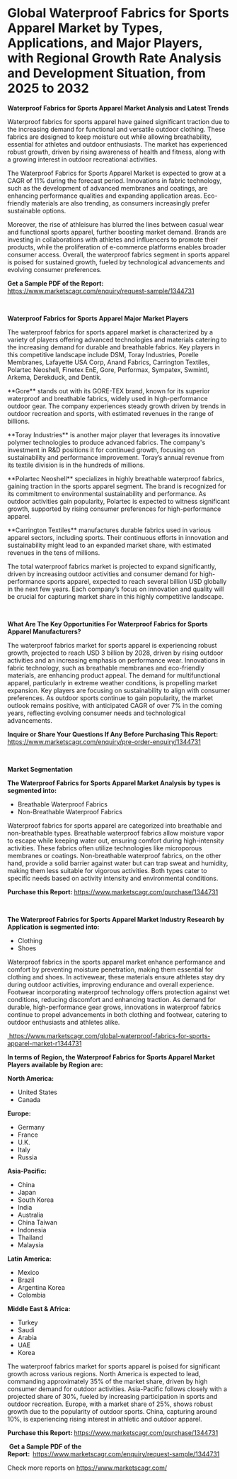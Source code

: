 <p><h1>Global Waterproof Fabrics for Sports Apparel Market by Types, Applications, and Major Players, with Regional Growth Rate Analysis and Development Situation, from 2025 to 2032</h1></p><p><strong>Waterproof Fabrics for Sports Apparel Market Analysis and Latest Trends</strong></p>
<p><p>Waterproof fabrics for sports apparel have gained significant traction due to the increasing demand for functional and versatile outdoor clothing. These fabrics are designed to keep moisture out while allowing breathability, essential for athletes and outdoor enthusiasts. The market has experienced robust growth, driven by rising awareness of health and fitness, along with a growing interest in outdoor recreational activities. </p><p>The Waterproof Fabrics for Sports Apparel Market is expected to grow at a CAGR of 11% during the forecast period. Innovations in fabric technology, such as the development of advanced membranes and coatings, are enhancing performance qualities and expanding application areas. Eco-friendly materials are also trending, as consumers increasingly prefer sustainable options.</p><p>Moreover, the rise of athleisure has blurred the lines between casual wear and functional sports apparel, further boosting market demand. Brands are investing in collaborations with athletes and influencers to promote their products, while the proliferation of e-commerce platforms enables broader consumer access. Overall, the waterproof fabrics segment in sports apparel is poised for sustained growth, fueled by technological advancements and evolving consumer preferences.</p></p>
<p><strong>Get a Sample PDF of the Report:&nbsp;</strong> <a href="https://www.marketscagr.com/enquiry/request-sample/1344731?utm_campaign=3222&utm_medium=2&utm_source=Github&utm_content=ia&utm_term=03042025&utm_id=waterproof-fabrics-for-sports-apparel">https://www.marketscagr.com/enquiry/request-sample/1344731</a></p>
<p>&nbsp;</p>
<p><strong>Waterproof Fabrics for Sports Apparel Major Market Players</strong></p>
<p><p>The waterproof fabrics for sports apparel market is characterized by a variety of players offering advanced technologies and materials catering to the increasing demand for durable and breathable fabrics. Key players in this competitive landscape include DSM, Toray Industries, Porelle Membranes, Lafayette USA Corp, Anand Fabrics, Carrington Textiles, Polartec Neoshell, Finetex EnE, Gore, Performax, Sympatex, Swmintl, Arkema, Derekduck, and Dentik.</p><p>**Gore** stands out with its GORE-TEX brand, known for its superior waterproof and breathable fabrics, widely used in high-performance outdoor gear. The company experiences steady growth driven by trends in outdoor recreation and sports, with estimated revenues in the range of billions.</p><p>**Toray Industries** is another major player that leverages its innovative polymer technologies to produce advanced fabrics. The company's investment in R&D positions it for continued growth, focusing on sustainability and performance improvement. Toray’s annual revenue from its textile division is in the hundreds of millions.</p><p>**Polartec Neoshell** specializes in highly breathable waterproof fabrics, gaining traction in the sports apparel segment. The brand is recognized for its commitment to environmental sustainability and performance. As outdoor activities gain popularity, Polartec is expected to witness significant growth, supported by rising consumer preferences for high-performance apparel.</p><p>**Carrington Textiles** manufactures durable fabrics used in various apparel sectors, including sports. Their continuous efforts in innovation and sustainability might lead to an expanded market share, with estimated revenues in the tens of millions. </p><p>The total waterproof fabrics market is projected to expand significantly, driven by increasing outdoor activities and consumer demand for high-performance sports apparel, expected to reach several billion USD globally in the next few years. Each company’s focus on innovation and quality will be crucial for capturing market share in this highly competitive landscape.</p></p>
<p>&nbsp;</p>
<p><strong>What Are The Key Opportunities For Waterproof Fabrics for Sports Apparel Manufacturers?</strong></p>
<p><p>The waterproof fabrics market for sports apparel is experiencing robust growth, projected to reach USD 3 billion by 2028, driven by rising outdoor activities and an increasing emphasis on performance wear. Innovations in fabric technology, such as breathable membranes and eco-friendly materials, are enhancing product appeal. The demand for multifunctional apparel, particularly in extreme weather conditions, is propelling market expansion. Key players are focusing on sustainability to align with consumer preferences. As outdoor sports continue to gain popularity, the market outlook remains positive, with anticipated CAGR of over 7% in the coming years, reflecting evolving consumer needs and technological advancements.</p></p>
<p><strong>Inquire or Share Your Questions If Any Before Purchasing This Report:</strong> <a href="https://www.marketscagr.com/enquiry/pre-order-enquiry/1344731?utm_campaign=3222&utm_medium=2&utm_source=Github&utm_content=ia&utm_term=03042025&utm_id=waterproof-fabrics-for-sports-apparel">https://www.marketscagr.com/enquiry/pre-order-enquiry/1344731</a></p>
<p>&nbsp;</p>
<p><strong>Market Segmentation</strong></p>
<p><strong>The Waterproof Fabrics for Sports Apparel Market Analysis by types is segmented into:</strong></p>
<p><ul><li>Breathable Waterproof Fabrics</li><li>Non-Breathable Waterproof Fabrics</li></ul></p>
<p><p>Waterproof fabrics for sports apparel are categorized into breathable and non-breathable types. Breathable waterproof fabrics allow moisture vapor to escape while keeping water out, ensuring comfort during high-intensity activities. These fabrics often utilize technologies like microporous membranes or coatings. Non-breathable waterproof fabrics, on the other hand, provide a solid barrier against water but can trap sweat and humidity, making them less suitable for vigorous activities. Both types cater to specific needs based on activity intensity and environmental conditions.</p></p>
<p><strong>Purchase this Report:&nbsp;</strong><a href="https://www.marketscagr.com/purchase/1344731?utm_campaign=3222&utm_medium=2&utm_source=Github&utm_content=ia&utm_term=03042025&utm_id=waterproof-fabrics-for-sports-apparel">https://www.marketscagr.com/purchase/1344731</a></p>
<p>&nbsp;</p>
<p><strong>The Waterproof Fabrics for Sports Apparel Market Industry Research by Application is segmented into:</strong></p>
<p><ul><li>Clothing</li><li>Shoes</li></ul></p>
<p><p>Waterproof fabrics in the sports apparel market enhance performance and comfort by preventing moisture penetration, making them essential for clothing and shoes. In activewear, these materials ensure athletes stay dry during outdoor activities, improving endurance and overall experience. Footwear incorporating waterproof technology offers protection against wet conditions, reducing discomfort and enhancing traction. As demand for durable, high-performance gear grows, innovations in waterproof fabrics continue to propel advancements in both clothing and footwear, catering to outdoor enthusiasts and athletes alike.</p></p>
<p><a href="https://www.marketscagr.com/global-waterproof-fabrics-for-sports-apparel-market-r1344731?utm_campaign=3222&utm_medium=2&utm_source=Github&utm_content=ia&utm_term=03042025&utm_id=waterproof-fabrics-for-sports-apparel">&nbsp;https://www.marketscagr.com/global-waterproof-fabrics-for-sports-apparel-market-r1344731</a></p>
<p><strong>In terms of Region, the Waterproof Fabrics for Sports Apparel Market Players available by Region are:</strong></p>
<p>
    <p> <strong> North America: </strong>
        <ul>
            <li>United States</li>
            <li>Canada</li>
        </ul>
        </p> 
    <p> <strong> Europe: </strong>
        <ul>
            <li>Germany</li>
            <li>France</li>
            <li>U.K.</li>
            <li>Italy</li>
            <li>Russia</li>
        </ul>
        </p> 
    <p> <strong> Asia-Pacific: </strong>
        <ul>
            <li>China</li>
            <li>Japan</li>
            <li>South Korea</li>
            <li>India</li>
            <li>Australia</li>
            <li>China Taiwan</li>
            <li>Indonesia</li>
            <li>Thailand</li>
            <li>Malaysia</li>
        </ul>
        </p> 
    <p> <strong> Latin America: </strong>
        <ul>
            <li>Mexico</li>
            <li>Brazil</li>
            <li>Argentina Korea</li>
            <li>Colombia</li>
        </ul>
        </p> 
    <p> <strong> Middle East & Africa: </strong>
        <ul>
            <li>Turkey</li>
            <li>Saudi</li>
            <li>Arabia</li>
            <li>UAE</li>
            <li>Korea</li>
        </ul>
    </p>
    </p>
<p><p>The waterproof fabrics market for sports apparel is poised for significant growth across various regions. North America is expected to lead, commanding approximately 35% of the market share, driven by high consumer demand for outdoor activities. Asia-Pacific follows closely with a projected share of 30%, fueled by increasing participation in sports and outdoor recreation. Europe, with a market share of 25%, shows robust growth due to the popularity of outdoor sports. China, capturing around 10%, is experiencing rising interest in athletic and outdoor apparel.</p></p>
<p><strong>Purchase this Report: </strong><a href="https://www.marketscagr.com/purchase/1344731?utm_campaign=3222&utm_medium=2&utm_source=Github&utm_content=ia&utm_term=03042025&utm_id=waterproof-fabrics-for-sports-apparel">https://www.marketscagr.com/purchase/1344731</a></p>
<p>&nbsp;<strong>Get a Sample PDF of the Report:&nbsp;&nbsp;</strong><a href="https://www.marketscagr.com/enquiry/request-sample/1344731?utm_campaign=3222&utm_medium=2&utm_source=Github&utm_content=ia&utm_term=03042025&utm_id=waterproof-fabrics-for-sports-apparel">https://www.marketscagr.com/enquiry/request-sample/1344731</a></p>
<p><strong></strong></p>
<p>Check more reports on <a href="https://www.marketscagr.com/?utm_campaign=3222&utm_medium=2&utm_source=Github&utm_content=ia&utm_term=03042025&utm_id=waterproof-fabrics-for-sports-apparel">https://www.marketscagr.com/</a></p>